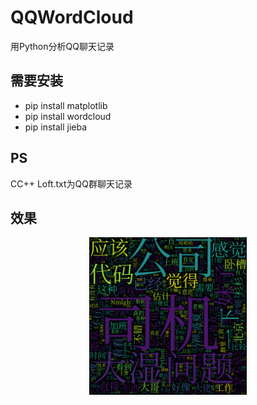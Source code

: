 # QQWordCloud
用Python分析QQ聊天记录

## 需要安装
* pip install matplotlib
* pip install wordcloud
* pip install jieba

## PS
CC++ Loft.txt为QQ群聊天记录

## 效果<br>
<div align=center><img src="wordcloud.png" width = "50%" /></div><br>


